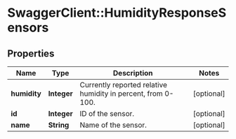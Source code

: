 # SwaggerClient::HumidityResponseSensors

## Properties
Name | Type | Description | Notes
------------ | ------------- | ------------- | -------------
**humidity** | **Integer** | Currently reported relative humidity in percent, from 0-100. | [optional] 
**id** | **Integer** | ID of the sensor. | [optional] 
**name** | **String** | Name of the sensor. | [optional] 


